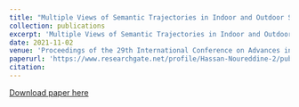 ```yaml
---
title: "Multiple Views of Semantic Trajectories in Indoor and Outdoor Spaces"
collection: publications
excerpt: 'Multiple Views of Semantic Trajectories in Indoor and Outdoor Spaces'
date: 2021-11-02
venue: 'Proceedings of the 29th International Conference on Advances in Geographic Information Systems (ACM SIGSPATIAL)'
paperurl: 'https://www.researchgate.net/profile/Hassan-Noureddine-2/publication/355793018_Multiple_Views_of_Semantic_Trajectories_in_Indoor_and_Outdoor_Spaces/links/6182661e3c987366c31dcff3/Multiple-Views-of-Semantic-Trajectories-in-Indoor-and-Outdoor-Spaces.pdf'
citation: 
---
```



[Download paper here](https://www.researchgate.net/profile/Hassan-Noureddine-2/publication/355793018_Multiple_Views_of_Semantic_Trajectories_in_Indoor_and_Outdoor_Spaces/links/6182661e3c987366c31dcff3/Multiple-Views-of-Semantic-Trajectories-in-Indoor-and-Outdoor-Spaces.pdf)